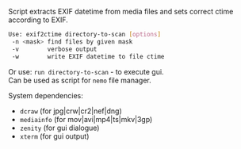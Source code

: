 Script extracts EXIF datetime from media files and sets correct ctime according to EXIF.

```bash
Use: exif2ctime directory-to-scan [options]
 -n <mask> find files by given mask
 -v        verbose output
 -w        write EXIF datetime to file ctime
```

Or use: `run directory-to-scan` - to execute gui. \
Сan be used as script for `nemo` file manager.

System dependencies:
- `dcraw` (for jpg|crw|cr2|nef|dng)
- `mediainfo` (for mov|avi|mp4|ts|mkv|3gp)
- `zenity` (for gui dialogue)
- `xterm` (for gui output)
